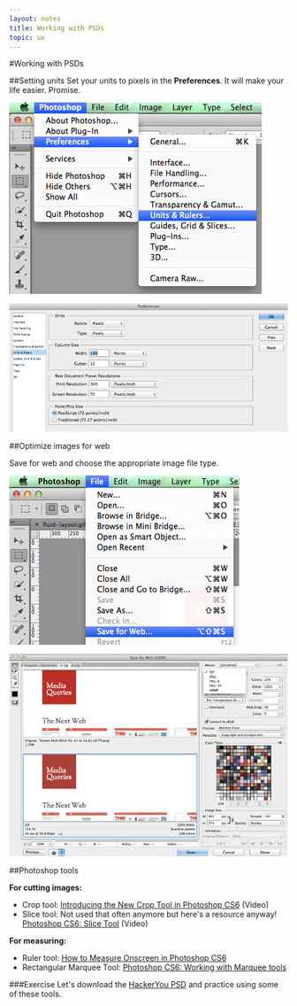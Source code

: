 ```yaml
---
layout: notes
title: Working with PSDs
topic: ux
---
```


#Working with PSDs

##Setting units
Set your units to pixels in the **Preferences**. It will make your life easier. Promise.

![PS preferences](images/preferences.gif) 

![PS preferences unit](images/preferences-units-rulers.gif)

##Optimize images for web

Save for web and choose the appropriate image file type.

![photoshop preferences](images/save-for-web.gif)

![photoshop preferences](images/save-file-type.gif)


##Photoshop tools

**For cutting images:**

* Crop tool: [Introducing the New Crop Tool in Photoshop CS6](http://psd.tutsplus.com/tutorials/tools-tips/photoshop-cs6-crop-tool/) (Video)
* Slice tool: Not used that often anymore but here's a resource anyway! [Photoshop CS6: Slice Tool](http://www.youtube.com/watch?v=zOpkh2om1tI) (Video)

**For measuring:**

* Ruler tool: [How to Measure Onscreen in Photoshop CS6](http://www.dummies.com/how-to/content/how-to-measure-onscreen-in-photoshop-cs6.html)
* Rectangular Marquee Tool: [Photoshop CS6: Working with Marquee tools](http://www.youtube.com/watch?v=zCIwIaLhRsw)

###Exercise
Let's download the <a href="examples/hackeryou.psd" class="exercises">HackerYou PSD</a> and practice using some of these tools.

